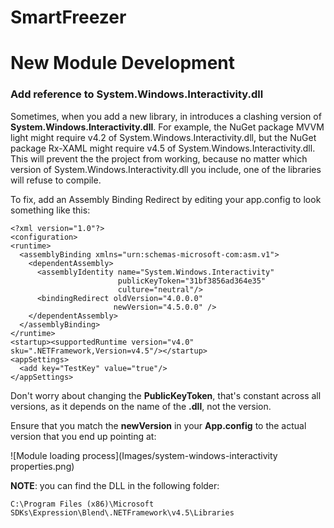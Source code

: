 # SmartFreezer

# New Module Development

### Add reference to System.Windows.Interactivity.dll

Sometimes, when you add a new library, in introduces a clashing version of **System.Windows.Interactivity.dll**. For example, the NuGet package MVVM light might require v4.2 of System.Windows.Interactivity.dll, but the NuGet package Rx-XAML might require v4.5 of System.Windows.Interactivity.dll. This will prevent the the project from working, because no matter which version of System.Windows.Interactivity.dll you include, one of the libraries will refuse to compile.

To fix, add an Assembly Binding Redirect by editing your app.config to look something like this:

```
<?xml version="1.0"?>
<configuration>
<runtime>
  <assemblyBinding xmlns="urn:schemas-microsoft-com:asm.v1">
    <dependentAssembly>
      <assemblyIdentity name="System.Windows.Interactivity"
                        publicKeyToken="31bf3856ad364e35"
                        culture="neutral"/>
      <bindingRedirect oldVersion="4.0.0.0"
                       newVersion="4.5.0.0" />
    </dependentAssembly>
  </assemblyBinding>
</runtime>
<startup><supportedRuntime version="v4.0" sku=".NETFramework,Version=v4.5"/></startup>
<appSettings>
  <add key="TestKey" value="true"/>
</appSettings>
```

Don't worry about changing the **PublicKeyToken**, that's constant across all versions, as it depends on the name of the **.dll**, not the version.

Ensure that you match the **newVersion** in your **App.config** to the actual version that you end up pointing at:

![Module loading process](Images/system-windows-interactivity properties.png)

**NOTE**: you can find the DLL in the following folder:

```
C:\Program Files (x86)\Microsoft SDKs\Expression\Blend\.NETFramework\v4.5\Libraries
```